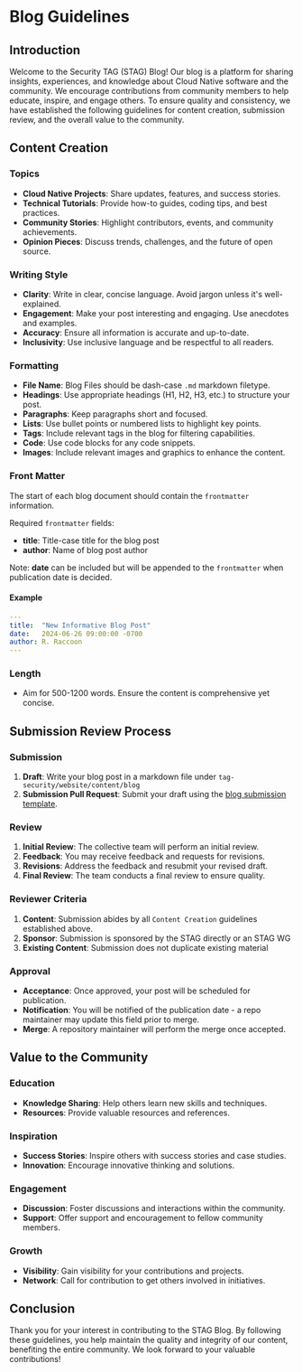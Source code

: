 # Blog Guidelines

## Introduction

Welcome to the Security TAG (STAG) Blog! Our blog is a platform for sharing insights, experiences, and knowledge about Cloud Native software and the community. We encourage contributions from community members to help educate, inspire, and engage others. To ensure quality and consistency, we have established the following guidelines for content creation, submission review, and the overall value to the community.

## Content Creation

### Topics

- **Cloud Native Projects**: Share updates, features, and success stories.
- **Technical Tutorials**: Provide how-to guides, coding tips, and best practices.
- **Community Stories**: Highlight contributors, events, and community achievements.
- **Opinion Pieces**: Discuss trends, challenges, and the future of open source.

### Writing Style

- **Clarity**: Write in clear, concise language. Avoid jargon unless it's well-explained.
- **Engagement**: Make your post interesting and engaging. Use anecdotes and examples.
- **Accuracy**: Ensure all information is accurate and up-to-date.
- **Inclusivity**: Use inclusive language and be respectful to all readers.

### Formatting

- **File Name**: Blog Files should be dash-case `.md` markdown filetype.
- **Headings**: Use appropriate headings (H1, H2, H3, etc.) to structure your post.
- **Paragraphs**: Keep paragraphs short and focused.
- **Lists**: Use bullet points or numbered lists to highlight key points.
- **Tags**: Include relevant tags in the blog for filtering capabilities.
- **Code**: Use code blocks for any code snippets.
- **Images**: Include relevant images and graphics to enhance the content.

### Front Matter

The start of each blog document should contain the `frontmatter` information.

Required `frontmatter` fields:

- **title**: Title-case title for the blog post
- **author**: Name of blog post author

Note: **date** can be included but will be appended to the `frontmatter` when publication date is decided.

#### Example

```yaml
---
title:  "New Informative Blog Post"
date:   2024-06-26 09:00:00 -0700
author: R. Raccoon
---
```

### Length

- Aim for 500-1200 words. Ensure the content is comprehensive yet concise.

## Submission Review Process

### Submission

1. **Draft**: Write your blog post in a markdown file under `tag-security/website/content/blog`
2. **Submission Pull Request**: Submit your draft using the [blog submission template](https://github.com/cncf/tag-security/blob/main/.github/ISSUE_TEMPLATE/blog-submission.md).

### Review

1. **Initial Review**: The collective team will perform an initial review.
2. **Feedback**: You may receive feedback and requests for revisions.
3. **Revisions**: Address the feedback and resubmit your revised draft.
4. **Final Review**: The team conducts a final review to ensure quality.

### Reviewer Criteria

1. **Content**: Submission abides by all `Content Creation` guidelines established above.
2. **Sponsor**: Submission is sponsored by the STAG directly or an STAG WG
3. **Existing Content**: Submission does not duplicate existing material

### Approval

- **Acceptance**: Once approved, your post will be scheduled for publication.
- **Notification**: You will be notified of the publication date - a repo maintainer may update this field prior to merge.
- **Merge**: A repository maintainer will perform the merge once accepted.

## Value to the Community

### Education

- **Knowledge Sharing**: Help others learn new skills and techniques.
- **Resources**: Provide valuable resources and references.

### Inspiration

- **Success Stories**: Inspire others with success stories and case studies.
- **Innovation**: Encourage innovative thinking and solutions.

### Engagement

- **Discussion**: Foster discussions and interactions within the community.
- **Support**: Offer support and encouragement to fellow community members.

### Growth

- **Visibility**: Gain visibility for your contributions and projects.
- **Network**: Call for contribution to get others involved in initiatives.

## Conclusion

Thank you for your interest in contributing to the STAG Blog. By following these guidelines, you help maintain the quality and integrity of our content, benefiting the entire community. We look forward to your valuable contributions!
